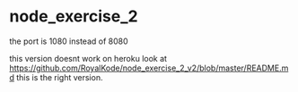 # node_exercise_2
the port is 1080 instead of 8080

this version doesnt work on heroku look at https://github.com/RoyalKode/node_exercise_2_v2/blob/master/README.md this is the right version.
